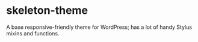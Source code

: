 skeleton-theme
==============

A base responsive-friendly theme for WordPress; has a lot of handy Stylus mixins and functions.